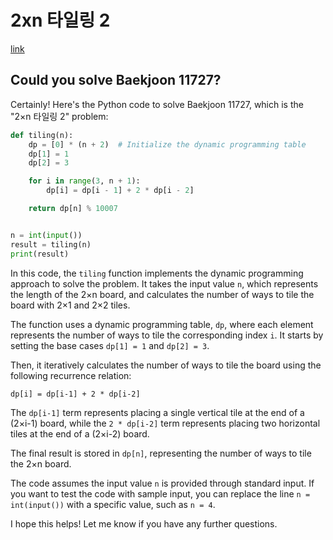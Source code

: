 # 2xn 타일링 2

[link](https://www.acmicpc.net/problem/11727)

## Could you solve Baekjoon 11727?

Certainly! Here's the Python code to solve Baekjoon 11727, which is the "2×n 타일링 2" problem:

```python
def tiling(n):
    dp = [0] * (n + 2)  # Initialize the dynamic programming table
    dp[1] = 1
    dp[2] = 3

    for i in range(3, n + 1):
        dp[i] = dp[i - 1] + 2 * dp[i - 2]

    return dp[n] % 10007


n = int(input())
result = tiling(n)
print(result)
```

In this code, the `tiling` function implements the dynamic programming approach to solve the problem. It takes the input value `n`, which represents the length of the 2×n board, and calculates the number of ways to tile the board with 2×1 and 2×2 tiles.

The function uses a dynamic programming table, `dp`, where each element represents the number of ways to tile the corresponding index `i`. It starts by setting the base cases `dp[1] = 1` and `dp[2] = 3`.

Then, it iteratively calculates the number of ways to tile the board using the following recurrence relation:

```
dp[i] = dp[i-1] + 2 * dp[i-2]
```

The `dp[i-1]` term represents placing a single vertical tile at the end of a (2×i-1) board, while the `2 * dp[i-2]` term represents placing two horizontal tiles at the end of a (2×i-2) board.

The final result is stored in `dp[n]`, representing the number of ways to tile the 2×n board.

The code assumes the input value `n` is provided through standard input. If you want to test the code with sample input, you can replace the line `n = int(input())` with a specific value, such as `n = 4`.

I hope this helps! Let me know if you have any further questions.
